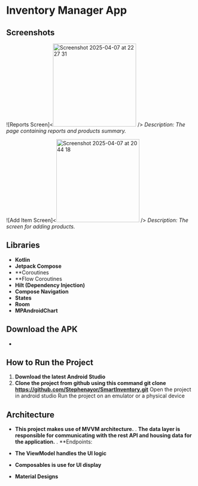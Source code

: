 # Inventory Manager App

## Screenshots


![Reports Screen]<<img width="222" alt="Screenshot 2025-04-07 at 22 27 31" src="https://github.com/user-attachments/assets/0d6c7e8f-cd69-4834-94cf-5165ce79c289" />
 />
*Description: The page containing reports and products summary.*

![Add Item Screen]<<img width="222" alt="Screenshot 2025-04-07 at 20 44 18" src="https://github.com/user-attachments/assets/1b12fb71-6f97-4411-b22b-4e425d0dc6f1" />
 />
*Description: The screen for adding products.*


## Libraries

- **Kotlin**
- **Jetpack Compose**
- **Coroutines
- **Flow Coroutines
-  **Hilt (Dependency Injection)**
- **Compose Navigation**
- **States**
- **Room**
- **MPAndroidChart**

## Download the APK
- 


## How to Run the Project

1. **Download the latest Android Studio**   
2. **Clone the project from github using this command  git clone https://github.com/Stephenayor/SmartInventory.git**
Open the project in android studio
Run the project on an emulator or a physical device

## Architecture
- **This project makes use of MVVM architecture.**
. **The data layer is responsible for communicating with the rest API and housing data for the application.**
. **Endpoints:

- **The ViewModel handles the UI logic**
- **Composables is use for UI display**
- **Material Designs**
